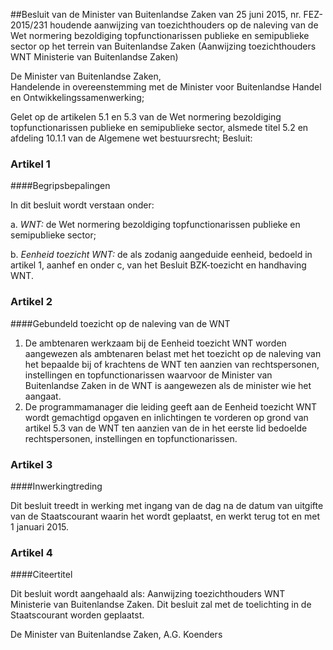 <meta http-equiv='Content-Type' content='text/html; charset=utf-8' />

##Besluit van de Minister van Buitenlandse Zaken van 25 juni 2015, nr. FEZ-2015/231 houdende aanwijzing van toezichthouders op de naleving van de Wet normering bezoldiging topfunctionarissen publieke en semipublieke sector op het terrein van Buitenlandse Zaken (Aanwijzing toezichthouders WNT Ministerie van Buitenlandse Zaken)

De Minister van Buitenlandse Zaken,  
Handelende in overeenstemming met de Minister voor Buitenlandse Handel en Ontwikkelingssamenwerking;

Gelet op de artikelen 5.1 en 5.3 van de Wet normering bezoldiging topfunctionarissen publieke en semipublieke sector, alsmede titel 5.2 en afdeling 10.1.1 van de Algemene wet bestuursrecht;
Besluit:    

### Artikel  1  

####Begripsbepalingen

In dit besluit wordt verstaan onder: 

a.  *WNT:* de Wet normering bezoldiging topfunctionarissen publieke en semipublieke sector;  

b.  *Eenheid toezicht WNT:* de als zodanig aangeduide eenheid, bedoeld in artikel 1, aanhef en onder c, van het Besluit BZK-toezicht en handhaving WNT.   

### Artikel  2  

####Gebundeld toezicht op de naleving van de WNT

1.  De ambtenaren werkzaam bij de Eenheid toezicht WNT worden aangewezen als ambtenaren belast met het toezicht op de naleving van het bepaalde bij of krachtens de WNT ten aanzien van rechtspersonen, instellingen en topfunctionarissen waarvoor de Minister van Buitenlandse Zaken in de WNT is aangewezen als de minister wie het aangaat.   
2.  De programmamanager die leiding geeft aan de Eenheid toezicht WNT wordt gemachtigd opgaven en inlichtingen te vorderen op grond van artikel 5.3 van de WNT ten aanzien van de in het eerste lid bedoelde rechtspersonen, instellingen en topfunctionarissen.  

### Artikel  3  

####Inwerkingtreding

Dit besluit treedt in werking met ingang van de dag na de datum van uitgifte van de Staatscourant waarin het wordt geplaatst, en werkt terug tot en met 1 januari 2015. 

### Artikel  4  

####Citeertitel

Dit besluit wordt aangehaald als: Aanwijzing toezichthouders WNT Ministerie van Buitenlandse Zaken. 
Dit besluit zal met de toelichting in de Staatscourant worden geplaatst.  

De 
Minister van Buitenlandse Zaken, 
A.G. Koenders     
